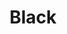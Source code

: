 ---
language: id
layout: product-item
title: Black
description: Description in &amp; Black
keyword: keyword in Black
image: /images/BISCOTTI-Black.jpg
sub-title: Black
article-1: Height &#58; 6" <br>Length &#58; 24" <br>Corner &#58; 6″ x 6″ x 12″<br>Panel &#58; Interlocking with 1″ x Random pieces <br>Color &#58; Charcoal color with minimal variation
title-right: Black
article-right: Black
title-2: Black
article-2: Black
article-3: Black
alt-slide1: Black
alt-slide2: Black
alt-slide3: Black
slide1: /images/BISCOTTI-Black.jpg
slide2: /images/BISCOTTI-Black.jpg
slide3: /images/BISCOTTI-Black.jpg
---